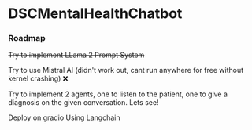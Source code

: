 # DSCMentalHealthChatbot
### Roadmap
~~Try to implement LLama 2 Prompt System~~  

Try to use Mistral AI  (didn't work out, cant run anywhere for free without kernel crashing)  ❌

Try to implement 2 agents, one to listen to the patient, one to give a diagnosis on the given conversation. Lets see!  

Deploy on gradio Using Langchain
